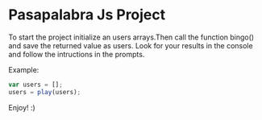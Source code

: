 # Pasapalabra Js Project

To start the project initialize an users arrays.Then call the function bingo() and save the returned value as users. Look for your results in the console and follow the intructions in the prompts.

Example:

```js
var users = [];
users = play(users);
```

Enjoy! :)